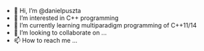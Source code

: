- 👋 Hi, I’m @danielpuszta
- 👀 I’m interested in C++ programming
- 🌱 I’m currently learning multiparadigm programming of C++11/14
- 💞️ I’m looking to collaborate on ...
- 📫 How to reach me ...

<!---
danielpuszta/danielpuszta is a ✨ special ✨ repository because its `README.md` (this file) appears on your GitHub profile.
You can click the Preview link to take a look at your changes.
--->
